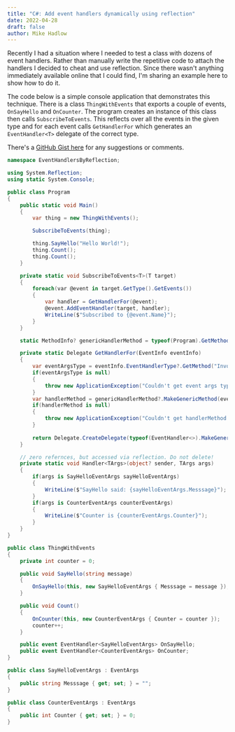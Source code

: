 ```yaml
---
title: "C#: Add event handlers dynamically using reflection"
date: 2022-04-28
draft: false
author: Mike Hadlow
---
```

Recently I had a situation where I needed to test a class with dozens of event handlers. Rather than manually write the repetitive code to attach the handlers I decided to cheat and use reflection. Since there wasn't anything immediately available online that I could find, I'm sharing an example here to show how to do it.
<!--more-->
The code below is a simple console application that demonstrates this technique. There is a class `ThingWithEvents` that exports a couple of events, `OnSayHello` and `OnCounter`. The program creates an instance of this class then calls `SubscribeToEvents`. This reflects over all the events in the given type and for each event calls `GetHandlerFor` which generates an `EventHandler<T>` delegate of the correct type.

There's a [GitHub Gist here](https://gist.github.com/mikehadlow/3d7fdc986ef913c1d689dcbdecd7ae70) for any suggestions or comments.

```C#
namespace EventHandlersByReflection;

using System.Reflection;
using static System.Console;

public class Program
{
    public static void Main()
    {
        var thing = new ThingWithEvents();

        SubscribeToEvents(thing);

        thing.SayHello("Hello World!");
        thing.Count();
        thing.Count();
    }

    private static void SubscribeToEvents<T>(T target)
    {
        foreach(var @event in target.GetType().GetEvents())
        {
            var handler = GetHandlerFor(@event);
            @event.AddEventHandler(target, handler);
            WriteLine($"Subscribed to {@event.Name}");
        }
    }

    static MethodInfo? genericHandlerMethod = typeof(Program).GetMethod("Handler", BindingFlags.Static | BindingFlags.NonPublic);

    private static Delegate GetHandlerFor(EventInfo eventInfo)
    {
        var eventArgsType = eventInfo.EventHandlerType?.GetMethod("Invoke")?.GetParameters()[1]?.ParameterType;
        if(eventArgsType is null)
        {
            throw new ApplicationException("Couldn't get event args type from eventInfo.");
        }
        var handlerMethod = genericHandlerMethod?.MakeGenericMethod(eventArgsType);
        if(handlerMethod is null)
        {
            throw new ApplicationException("Couldn't get handlerMethod from genericHandlerMethod.");
        }
        
        return Delegate.CreateDelegate(typeof(EventHandler<>).MakeGenericType(eventArgsType), handlerMethod);
    }

    // zero refernces, but accessed via reflection. Do not delete!
    private static void Handler<TArgs>(object? sender, TArgs args)
    {
        if(args is SayHelloEventArgs sayHelloEventArgs)
        {
            WriteLine($"SayHello said: {sayHelloEventArgs.Messsage}");
        }
        if(args is CounterEventArgs counterEventArgs)
        {
            WriteLine($"Counter is {counterEventArgs.Counter}");
        }
    }
}

public class ThingWithEvents
{
    private int counter = 0;

    public void SayHello(string message)
    {
        OnSayHello(this, new SayHelloEventArgs { Messsage = message });
    }

    public void Count()
    {
        OnCounter(this, new CounterEventArgs { Counter = counter });
        counter++;
    }

    public event EventHandler<SayHelloEventArgs> OnSayHello;
    public event EventHandler<CounterEventArgs> OnCounter;
}

public class SayHelloEventArgs : EventArgs
{
    public string Messsage { get; set; } = "";
}

public class CounterEventArgs : EventArgs
{
    public int Counter { get; set; } = 0;
}

```

